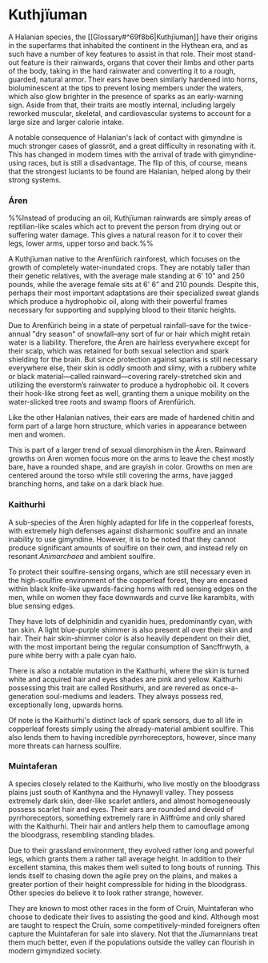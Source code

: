 # Kuthjïuman
A Halanian species, the [[Glossary#^69f8b6|Kuthjïuman]] have their origins in the superfarms that inhabited the continent in the Hythean era, and as such have a number of key features to assist in that role. Their most stand-out feature is their rainwards, organs that cover their limbs and other parts of the body, taking in the hard rainwater and converting it to a rough, guarded, natural armor. Their ears have been similarly hardened into horns, bioluminescent at the tips to prevent losing members under the waters, which also glow brighter in the presence of sparks as an early-warning sign. Aside from that, their traits are mostly internal, including largely reworked muscular, skeletal, and cardiovascular systems to account for a large size and larger calorie intake.   

A notable consequence of Halanian's lack of contact with gimyndine is much stronger cases of glassröt, and a great difficulty in resonating with it. This has changed in modern times with the arrival of trade with gimyndine-using races, but is still a disadvantage. The flip of this, of course, means that the strongest luciants to be found are Halanian, helped along by their strong systems.

### Áren

%%Instead of producing an oil, Kuthjïuman rainwards are simply areas of reptilian-like scales which act to prevent the person from drying out or suffering water damage. This gives a natural reason for it to cover their legs, lower arms, upper torso and back.%%

A Kuthjïuman native to the Arenfürich rainforest, which focuses on the growth of completely water-inundated crops. They are notably taller than their genetic relatives, with the average male standing at 6’ 10”  and 250 pounds, while the average female sits at 6' 6” and 210 pounds. Despite this, perhaps their most important adaptations are their specialized sweat glands which produce a hydrophobic oil, along with their powerful frames necessary for supporting and supplying blood to their titanic heights.  

Due to Arenfürich being in a state of perpetual rainfall–save for the twice-annual "dry season" of snowfall–any sort of fur or hair which might retain water is a liability. Therefore, the Áren are hairless everywhere except for their scalp, which was retained for both sexual selection and spark shielding for the brain. But since protection against sparks is still necessary everywhere else, their skin is oddly smooth and slimy, with a rubbery white or black material—called rainward—covering rarely-stretched skin and utilizing the everstorm’s rainwater to produce a hydrophobic oil. It covers their hook-like strong feet as well, granting them a unique mobility on the water-slicked tree roots and swamp floors of Arenfürich.  

Like the other Halanian natives, their ears are made of hardened chitin and form part of a large horn structure, which varies in appearance between men and women. 

This is part of a larger trend of sexual dimorphism in the Áren. Rainward growths on Áren women focus more on the arms to leave the chest mostly bare, have a rounded shape, and are grayish in color. Growths on men are centered around the torso while still covering the arms, have jagged branching horns, and take on a dark black hue.

### Kaithurhi

A sub-species of the Áren highly adapted for life in the copperleaf forests, with extremely high defenses against disharmonic soulfire and an innate inability to use gimyndine. However, it is to be noted that they cannot produce significant amounts of soulfire on their own, and instead rely on resonant *Animarchaea* and ambient soulfire.   

To protect their soulfire-sensing organs, which are still necessary even in the high-soulfire environment of the copperleaf forest, they are encased within black knife-like upwards-facing horns with red sensing edges on the men, while on women they face downwards and curve like karambits, with blue sensing edges.  

They have lots of delphinidin and cyanidin hues, predominantly cyan, with tan skin. A light blue-purple shimmer is also present all over their skin and hair. Their hair skin-shimmer color is also heavily dependent on their diet, with the most important being the regular consumption of Sancffrwyth, a pure white berry with a pale cyan halo.  

There is also a notable mutation in the Kaithurhi, where the skin is turned white and acquired hair and eyes shades are pink and yellow. Kaithurhi possessing this trait are called Rosithurhi, and are revered as once-a-generation soul-mediums and leaders. They always possess red, exceptionally long, upwards horns.  

Of note is the Kaithurhi's distinct lack of spark sensors, due to all life in copperleaf forests simply using the already-material ambient soulfire. This also lends them to having incredible pyrrhoreceptors, however, since many more threats can harness soulfire.

### Muintaferan

A species closely related to the Kaithurhi, who live mostly on the bloodgrass plains just south of Kanthyna and the Hynawyll valley. They possess extremely dark skin, deer-like scarlet antlers, and almost homogeneously possess scarlet hair and eyes. Their ears are rounded and devoid of pyrrhoreceptors, something extremely rare in Aliffrüme and only shared with the Kaithurhi. Their hair and antlers help them to camouflage among the bloodgrass, resembling standing blades.  

Due to their grassland environment, they evolved rather long and powerful legs, which grants them a rather tall average height. In addition to their excellent stamina, this makes them well suited to long bouts of running. This lends itself to chasing down the agile prey on the plains, and makes a greater portion of their height compressible for hiding in the bloodgrass. Other species do believe it to look rather strange, however.  

They are known to most other races in the form of Cruín, Muintaferan who choose to dedicate their lives to assisting the good and kind. Although most are taught to respect the Cruín, some competitively-minded foreigners often capture the Muintaferan for sale into slavery. Not that the Jïumannians treat them much better, even if the populations outside the valley can flourish in modern gimyndized society.

